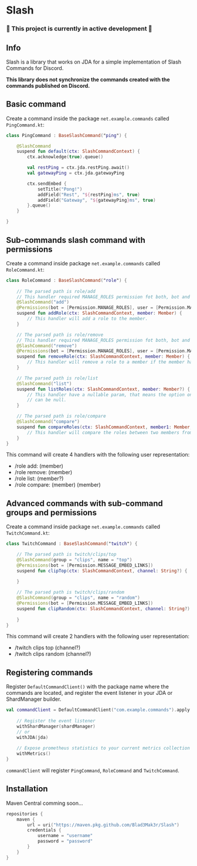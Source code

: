 # Slash
### 🚧 This project is currently in active development 🚧

## Info
Slash is a library that works on JDA for a simple implementation of Slash Commands for Discord.

**This library does not synchronize the commands created with the commands published on Discord.**

## Basic command
Create a command inside the package ``net.example.commands`` called ``PingCommand.kt``:

```kotlin
class PingCommand : BaseSlashCommand("ping") {

    @SlashCommand
    suspend fun default(ctx: SlashCommandContext) {
        ctx.acknowledge(true).queue()

        val restPing = ctx.jda.restPing.await()
        val gatewayPing = ctx.jda.gatewayPing

        ctx.sendEmbed {
            setTitle("Pong!")
            addField("Rest", "${restPing}ms", true)
            addField("Gateway", "${gatewayPing}ms", true)
        }.queue()
    }

}
```

## Sub-commands slash command with permissions
Create a command inside package ``net.example.commands`` called ``RoleCommand.kt``:

```kotlin
class RoleCommand : BaseSlashCommand("role") {
    
    // The parsed path is role/add
    // This handler required MANAGE_ROLES permission fot both, bot and user who execute the command.
    @SlashCommand("add")
    @Permissions(bot = [Permission.MANAGE_ROLES], user = [Permission.MANAGE_ROLES])
    suspend fun addRole(ctx: SlashCommandContext, member: Member) {
        // This handler will add a role to the member.
    }

    // The parsed path is role/remove
    // This handler required MANAGE_ROLES permission fot both, bot and user who execute the command.
    @SlashCommand("remove")
    @Permissions(bot = [Permission.MANAGE_ROLES], user = [Permission.MANAGE_ROLES])
    suspend fun removeRole(ctx: SlashCommandContext, member: Member) {
        // This handler will remove a role to a member if the member have the role.
    }

    // The parsed path is role/list
    @SlashCommand("list")
    suspend fun listRoles(ctx: SlashCommandContext, member: Member?) {
        // This handler have a nullable param, that means the option on the command event
        // can be null.
    }

    // The parsed path is role/compare
    @SlashCommand("compare")
    suspend fun compareRoles(ctx: SlashCommandContext, member1: Member, member2: Member) {
        // This handler will compare the roles between two members from the guild.
    }
}
```

This command will create 4 handlers with the following user representation:
- /role add: (member)
- /role remove: (member)
- /role list: (member?)
- /role compare: (member) (member)

## Advanced commands with sub-command groups and permissions
Create a command inside package ``net.example.commands`` called ``TwitchCommand.kt``:

```kotlin
class TwitchCommand : BaseSlashCommand("twitch") {

    // The parsed path is twitch/clips/top
    @SlashCommand(group = "clips", name = "top")
    @Permissions(bot = [Permission.MESSAGE_EMBED_LINKS])
    suspend fun clipTop(ctx: SlashCommandContext, channel: String?) {
        
    }

    // The parsed path is twitch/clips/random
    @SlashCommand(group = "clips", name = "random")
    @Permissions(bot = [Permission.MESSAGE_EMBED_LINKS])
    suspend fun clipRandom(ctx: SlashCommandContext, channel: String?) {
        
    }
}
```
This command will create 2 handlers with the following user representation:
- /twitch clips top (channel?)
- /twitch clips random (channel?)

## Registering commands
Register ``DefaultCommandClient()`` with the package name where the commands are located, and register
the event listener in your JDA or ShardManager builder.

```kotlin
val commandClient = DefaultCommandClient("com.example.commands").apply {
    
    // Register the event listener
    withShardManager(shardManager)
    // or
    withJDA(jda)
    
    // Expose prometheus statistics to your current metrics collection
    withMetrics()
}
```

``commandClient`` will register ``PingCommand``, ``RoleCommand`` and ``TwitchCommand``.

## Installation
Maven Central comming soon...
```kotlin
repositories {
    maven {
        url = uri("https://maven.pkg.github.com/Blad3Mak3r/Slash")
        credentials {
            username = "username"
            password = "password"
        }
    }
}
```
